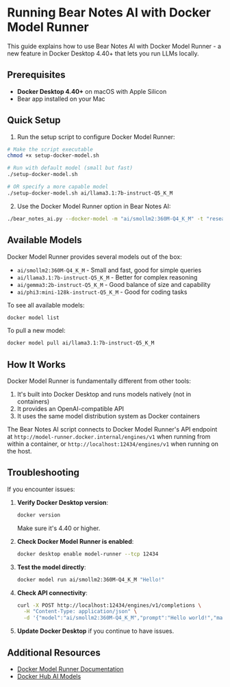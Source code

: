 # Running Bear Notes AI with Docker Model Runner

This guide explains how to use Bear Notes AI with Docker Model Runner - a new feature in Docker Desktop 4.40+ that lets you run LLMs locally.

## Prerequisites

- **Docker Desktop 4.40+** on macOS with Apple Silicon
- Bear app installed on your Mac

## Quick Setup

1. Run the setup script to configure Docker Model Runner:

```bash
# Make the script executable
chmod +x setup-docker-model.sh

# Run with default model (small but fast)
./setup-docker-model.sh

# OR specify a more capable model
./setup-docker-model.sh ai/llama3.1:7b-instruct-Q5_K_M
```

2. Use the Docker Model Runner option in Bear Notes AI:

```bash
./bear_notes_ai.py --docker-model -m "ai/smollm2:360M-Q4_K_M" -t "research" -q "Summarize these notes"
```

## Available Models

Docker Model Runner provides several models out of the box:

- `ai/smollm2:360M-Q4_K_M` - Small and fast, good for simple queries
- `ai/llama3.1:7b-instruct-Q5_K_M` - Better for complex reasoning
- `ai/gemma3:2b-instruct-Q5_K_M` - Good balance of size and capability
- `ai/phi3:mini-128k-instruct-Q5_K_M` - Good for coding tasks

To see all available models:
```bash
docker model list
```

To pull a new model:
```bash
docker model pull ai/llama3.1:7b-instruct-Q5_K_M
```

## How It Works

Docker Model Runner is fundamentally different from other tools:

1. It's built into Docker Desktop and runs models natively (not in containers)
2. It provides an OpenAI-compatible API
3. It uses the same model distribution system as Docker containers

The Bear Notes AI script connects to Docker Model Runner's API endpoint at `http://model-runner.docker.internal/engines/v1` when running from within a container, or `http://localhost:12434/engines/v1` when running on the host.

## Troubleshooting

If you encounter issues:

1. **Verify Docker Desktop version**:
   ```bash
   docker version
   ```
   Make sure it's 4.40 or higher.

2. **Check Docker Model Runner is enabled**:
   ```bash
   docker desktop enable model-runner --tcp 12434
   ```

3. **Test the model directly**:
   ```bash
   docker model run ai/smollm2:360M-Q4_K_M "Hello!"
   ```

4. **Check API connectivity**:
   ```bash
   curl -X POST http://localhost:12434/engines/v1/completions \
     -H "Content-Type: application/json" \
     -d '{"model":"ai/smollm2:360M-Q4_K_M","prompt":"Hello world!","max_tokens":10}'
   ```

5. **Update Docker Desktop** if you continue to have issues.

## Additional Resources

- [Docker Model Runner Documentation](https://docs.docker.com/model-runner/)
- [Docker Hub AI Models](https://hub.docker.com/search?q=&type=model)
